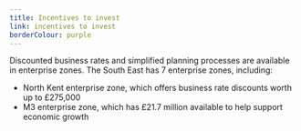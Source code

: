 ```yaml
---
title: Incentives to invest
link: incentives to invest
borderColour: purple
---
```

Discounted business rates and simplified planning processes are available in enterprise zones. The South East has 7 enterprise zones, including:


- North Kent enterprise zone, which offers business rate discounts worth up to £275,000
- M3 enterprise zone, which has £21.7 million available to help support economic growth